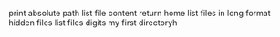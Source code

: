 print absolute path
list file content
return home
list files in long format
hidden files
list files digits
my first directoryh
